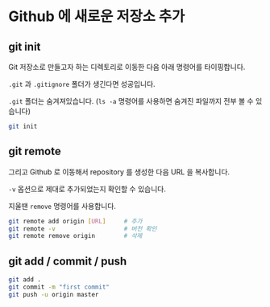 # Github 에 새로운 저장소 추가

## git init

Git 저장소로 만들고자 하는 디렉토리로 이동한 다음 아래 명령어를 타이핑합니다.

`.git` 과 `.gitignore` 폴더가 생긴다면 성공입니다.

`.git` 폴더는 숨겨져있습니다. (`ls -a` 명령어를 사용하면 숨겨진 파일까지 전부 볼 수 있습니다)

```bash
git init
```

## git remote

그리고 Github 로 이동해서 repository 를 생성한 다음 URL 을 복사합니다.

`-v` 옵션으로 제대로 추가되었는지 확인할 수 있습니다.

지울땐 `remove` 명령어를 사용합니다.

```bash
git remote add origin [URL]     # 추가
git remote -v                   # 버전 확인
git remote remove origin        # 삭제
```

## git add / commit / push

```bash
git add .
git commit -m "first commit"
git push -u origin master
```
